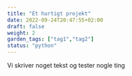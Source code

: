 ```yaml
---
title: "Et hurtigt projekt"
date: 2022-09-24T20:47:55+02:00
draft: false
weight: 2
garden_tags: ["tag1","tag2"]
status: "python"
---
```


Vi skriver noget tekst og tester nogle ting
